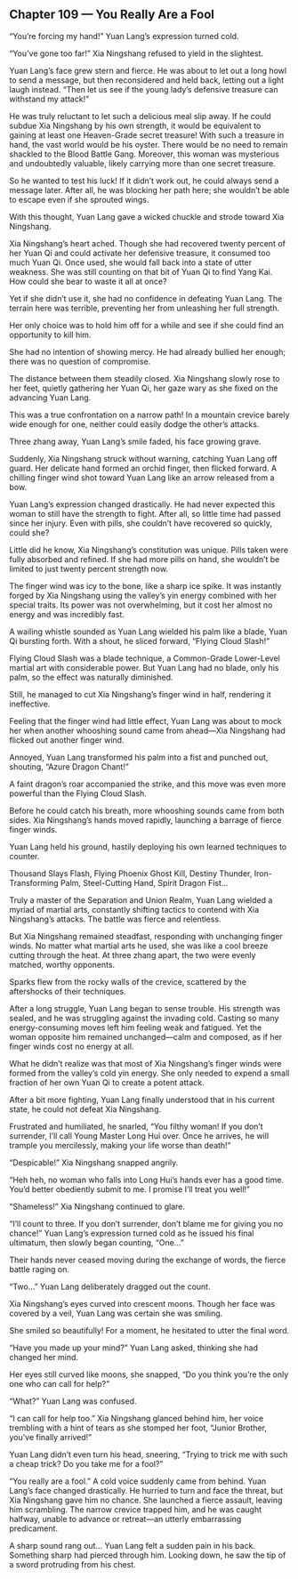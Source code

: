 ## Chapter 109 — You Really Are a Fool

“You’re forcing my hand!” Yuan Lang’s expression turned cold.

“You’ve gone too far!” Xia Ningshang refused to yield in the slightest.

Yuan Lang’s face grew stern and fierce. He was about to let out a long howl to send a message, but then reconsidered and held back, letting out a light laugh instead. “Then let us see if the young lady’s defensive treasure can withstand my attack!”

He was truly reluctant to let such a delicious meal slip away. If he could subdue Xia Ningshang by his own strength, it would be equivalent to gaining at least one Heaven-Grade secret treasure! With such a treasure in hand, the vast world would be his oyster. There would be no need to remain shackled to the Blood Battle Gang. Moreover, this woman was mysterious and undoubtedly valuable, likely carrying more than one secret treasure.

So he wanted to test his luck! If it didn’t work out, he could always send a message later. After all, he was blocking her path here; she wouldn’t be able to escape even if she sprouted wings.

With this thought, Yuan Lang gave a wicked chuckle and strode toward Xia Ningshang.

Xia Ningshang’s heart ached. Though she had recovered twenty percent of her Yuan Qi and could activate her defensive treasure, it consumed too much Yuan Qi. Once used, she would fall back into a state of utter weakness. She was still counting on that bit of Yuan Qi to find Yang Kai. How could she bear to waste it all at once?

Yet if she didn’t use it, she had no confidence in defeating Yuan Lang. The terrain here was terrible, preventing her from unleashing her full strength.

Her only choice was to hold him off for a while and see if she could find an opportunity to kill him.

She had no intention of showing mercy. He had already bullied her enough; there was no question of compromise.

The distance between them steadily closed. Xia Ningshang slowly rose to her feet, quietly gathering her Yuan Qi, her gaze wary as she fixed on the advancing Yuan Lang.

This was a true confrontation on a narrow path! In a mountain crevice barely wide enough for one, neither could easily dodge the other’s attacks.

Three zhang away, Yuan Lang’s smile faded, his face growing grave.

Suddenly, Xia Ningshang struck without warning, catching Yuan Lang off guard. Her delicate hand formed an orchid finger, then flicked forward. A chilling finger wind shot toward Yuan Lang like an arrow released from a bow.

Yuan Lang’s expression changed drastically. He had never expected this woman to still have the strength to fight. After all, so little time had passed since her injury. Even with pills, she couldn’t have recovered so quickly, could she?

Little did he know, Xia Ningshang’s constitution was unique. Pills taken were fully absorbed and refined. If she had more pills on hand, she wouldn’t be limited to just twenty percent strength now.

The finger wind was icy to the bone, like a sharp ice spike. It was instantly forged by Xia Ningshang using the valley’s yin energy combined with her special traits. Its power was not overwhelming, but it cost her almost no energy and was incredibly fast.

A wailing whistle sounded as Yuan Lang wielded his palm like a blade, Yuan Qi bursting forth. With a shout, he sliced forward, “Flying Cloud Slash!”

Flying Cloud Slash was a blade technique, a Common-Grade Lower-Level martial art with considerable power. But Yuan Lang had no blade, only his palm, so the effect was naturally diminished.

Still, he managed to cut Xia Ningshang’s finger wind in half, rendering it ineffective.

Feeling that the finger wind had little effect, Yuan Lang was about to mock her when another whooshing sound came from ahead—Xia Ningshang had flicked out another finger wind.

Annoyed, Yuan Lang transformed his palm into a fist and punched out, shouting, “Azure Dragon Chant!”

A faint dragon’s roar accompanied the strike, and this move was even more powerful than the Flying Cloud Slash.

Before he could catch his breath, more whooshing sounds came from both sides. Xia Ningshang’s hands moved rapidly, launching a barrage of fierce finger winds.

Yuan Lang held his ground, hastily deploying his own learned techniques to counter.

Thousand Slays Flash, Flying Phoenix Ghost Kill, Destiny Thunder, Iron-Transforming Palm, Steel-Cutting Hand, Spirit Dragon Fist...

Truly a master of the Separation and Union Realm, Yuan Lang wielded a myriad of martial arts, constantly shifting tactics to contend with Xia Ningshang’s attacks. The battle was fierce and relentless.

But Xia Ningshang remained steadfast, responding with unchanging finger winds. No matter what martial arts he used, she was like a cool breeze cutting through the heat. At three zhang apart, the two were evenly matched, worthy opponents.

Sparks flew from the rocky walls of the crevice, scattered by the aftershocks of their techniques.

After a long struggle, Yuan Lang began to sense trouble. His strength was sealed, and he was struggling against the invading cold. Casting so many energy-consuming moves left him feeling weak and fatigued. Yet the woman opposite him remained unchanged—calm and composed, as if her finger winds cost no energy at all.

What he didn’t realize was that most of Xia Ningshang’s finger winds were formed from the valley’s cold yin energy. She only needed to expend a small fraction of her own Yuan Qi to create a potent attack.

After a bit more fighting, Yuan Lang finally understood that in his current state, he could not defeat Xia Ningshang.

Frustrated and humiliated, he snarled, “You filthy woman! If you don’t surrender, I’ll call Young Master Long Hui over. Once he arrives, he will trample you mercilessly, making your life worse than death!”

“Despicable!” Xia Ningshang snapped angrily.

“Heh heh, no woman who falls into Long Hui’s hands ever has a good time. You’d better obediently submit to me. I promise I’ll treat you well!”

“Shameless!” Xia Ningshang continued to glare.

“I’ll count to three. If you don’t surrender, don’t blame me for giving you no chance!” Yuan Lang’s expression turned cold as he issued his final ultimatum, then slowly began counting, “One...”

Their hands never ceased moving during the exchange of words, the fierce battle raging on.

“Two...” Yuan Lang deliberately dragged out the count.

Xia Ningshang’s eyes curved into crescent moons. Though her face was covered by a veil, Yuan Lang was certain she was smiling.

She smiled so beautifully! For a moment, he hesitated to utter the final word.

“Have you made up your mind?” Yuan Lang asked, thinking she had changed her mind.

Her eyes still curved like moons, she snapped, “Do you think you’re the only one who can call for help?”

“What?” Yuan Lang was confused.

“I can call for help too.” Xia Ningshang glanced behind him, her voice trembling with a hint of tears as she stomped her foot, “Junior Brother, you’ve finally arrived!”

Yuan Lang didn’t even turn his head, sneering, “Trying to trick me with such a cheap trick? Do you take me for a fool?”

“You really are a fool.” A cold voice suddenly came from behind. Yuan Lang’s face changed drastically. He hurried to turn and face the threat, but Xia Ningshang gave him no chance. She launched a fierce assault, leaving him scrambling. The narrow crevice trapped him, and he was caught halfway, unable to advance or retreat—an utterly embarrassing predicament.

A sharp sound rang out... Yuan Lang felt a sudden pain in his back. Something sharp had pierced through him. Looking down, he saw the tip of a sword protruding from his chest.